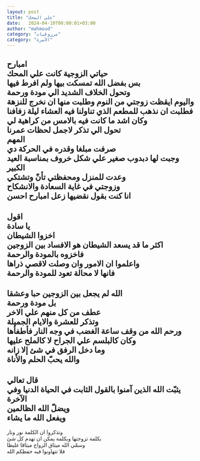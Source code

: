 ```yaml
---
layout: post
title: "علي المحك"
date:   2024-04-10T00:00:01+03:00
author: "mahmoud"
category: "مرزوقيات"
category: "الأسرة"
---
```



امبارح  
حياتي الزوجية كانت علي المحك  
بس بفضل الله تمسكت بيها ولم افرط فيها  
وتحول الخلاف الشديد الي مودة ورحمة  
واليوم ايقظت زوجتي من النوم وطلبت منها ان نخرج
للنزهة  
فطلبت ان نذهب للمطعم الذي تناولنا فيه العشاء ليلة
زفافنا  
وكان اشد ما كانت فيه بالامس من كراهية لي  
تحول الي تذكر لاجمل لحظات عمرنا  
المهم  
صرفت مبلغا وقدره في الحركة دي  
وجبت لها دبدوب صغير علي شكل خروف بمناسبة العيد
الكبير  
وعدت للمنزل ومحفظتي تأنّ وتشتكي  
وزوجتي في غاية السعادة والانشكاح  
انا كنت بقول نقضيها زعل امبارح احسن  
-  
اقول  
يا سادة  
اخزوا الشيطان  
اكثر ما قد يسعد الشيطان هو الافساد بين الزوجين  
فاخزوه بالمودة والرحمة  
واعلموا ان الامور وان وصلت لاقصي ذراها  
فانها لا محالة تعود للمودة والرحمة  
-  
الله لم يجعل بين الزوجين حبا وعشقا  
بل مودة ورحمة  
عطف من كل منهم علي الاخر  
وتذكر للعشرة والايام الجميلة  
ورحم الله من وقف ساعة الغضب في وجه النار
فأطفأها  
وكان كالبلسم علي الجراح لا كالملح عليها  
وما دخل الرفق في شئ إلا زانه  
والله يحبّ الحلم والأناة  
-  
قال تعالي  
يثبّت الله الذين آمنوا بالقول الثابت في الحياة الدنيا وفي
الآخرة  
ويضلّ الله الظالمين  
ويفعل الله ما يشاء  
-  
وتذكروا ان الكلمة نور ونار  
بكلمة تزوجتها وبكلمة يمكن ان تهدم كل شئ  
وسمّي الله ميثاق الزواج ميثاقا غليظا  
فلا تتهاونوا فيه حفظكم الله
